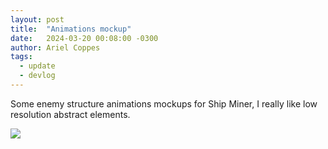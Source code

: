 ```yaml
---
layout: post
title:  "Animations mockup"
date:   2024-03-20 00:08:00 -0300
author: Ariel Coppes
tags:
  - update
  - devlog
---
```


Some enemy structure animations mockups for Ship Miner, I really like low resolution abstract elements.

<div class="post-image">
<img src="/assets/shipminer-enemyturret-mockup.gif" />
</div>